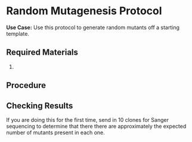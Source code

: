 # Random Mutagenesis Protocol

**Use Case:** Use this protocol to generate random mutants off a starting template.

## Required Materials

1. 

## Procedure



## Checking Results

If you are doing this for the first time, send in 10 clones for Sanger sequencing to determine that there there are approximately the expected number of mutants present in each one.